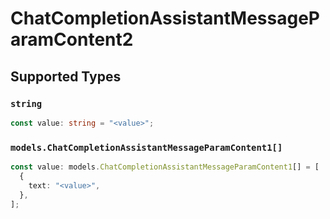 # ChatCompletionAssistantMessageParamContent2


## Supported Types

### `string`

```typescript
const value: string = "<value>";
```

### `models.ChatCompletionAssistantMessageParamContent1[]`

```typescript
const value: models.ChatCompletionAssistantMessageParamContent1[] = [
  {
    text: "<value>",
  },
];
```

